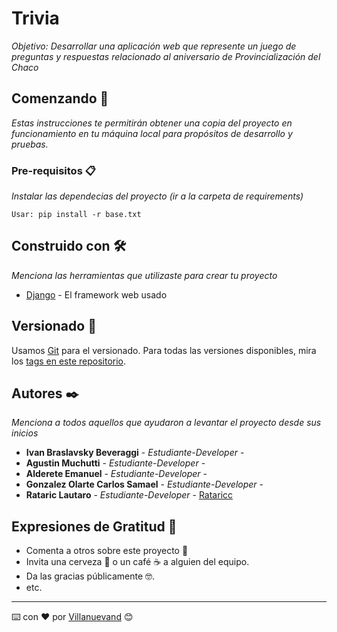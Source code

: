 # Trivia

_Objetivo: Desarrollar una aplicación web que represente un juego de preguntas y
respuestas relacionado al aniversario de Provincialización del Chaco_ 

## Comenzando 🚀

_Estas instrucciones te permitirán obtener una copia del proyecto en funcionamiento en tu máquina local para propósitos de desarrollo y pruebas._


### Pre-requisitos 📋

_Instalar las dependecias del proyecto (ir a la carpeta de requirements)_

```
Usar: pip install -r base.txt
```
## Construido con 🛠️

_Menciona las herramientas que utilizaste para crear tu proyecto_

* [Django](https://www.djangoproject.com/) - El framework web usado

## Versionado 📌

Usamos [Git](https://git-scm.com/) para el versionado. Para todas las versiones disponibles, mira los [tags en este repositorio](https://github.com/Rataricc/Proyecto-Encuesta-).

## Autores ✒️

_Menciona a todos aquellos que ayudaron a levantar el proyecto desde sus inicios_

* **Ivan Braslavsky Beveraggi** - *Estudiante-Developer* - []()
* **Agustin Muchutti** - *Estudiante-Developer* - []()
* **Alderete Emanuel** - *Estudiante-Developer* - []()
* **Gonzalez Olarte Carlos Samael** - *Estudiante-Developer* - []()
* **Rataric Lautaro** - *Estudiante-Developer* - [Rataricc](https://github.com/Rataricc)

## Expresiones de Gratitud 🎁

* Comenta a otros sobre este proyecto 📢
* Invita una cerveza 🍺 o un café ☕ a alguien del equipo. 
* Da las gracias públicamente 🤓.
* etc.

---
⌨️ con ❤️ por [Villanuevand](https://github.com/Villanuevand) 😊
